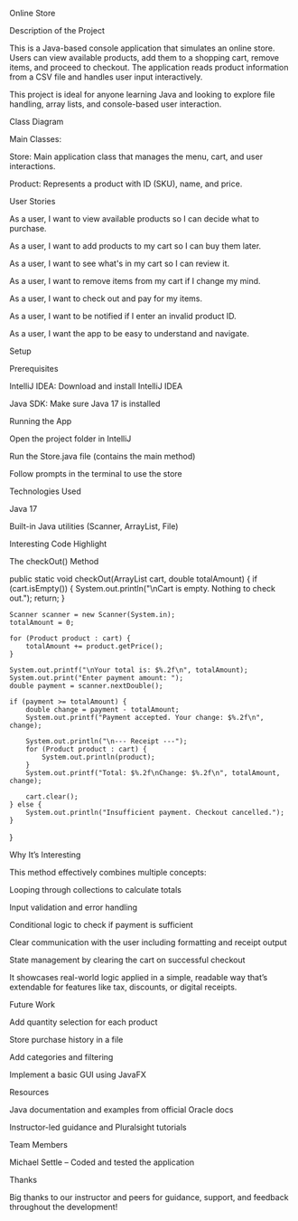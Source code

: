 Online Store

Description of the Project

This is a Java-based console application that simulates an online store. Users can view available products, add them to a shopping cart, remove items, and proceed to checkout. The application reads product information from a CSV file and handles user input interactively.

This project is ideal for anyone learning Java and looking to explore file handling, array lists, and console-based user interaction.

Class Diagram

Main Classes:

Store: Main application class that manages the menu, cart, and user interactions.

Product: Represents a product with ID (SKU), name, and price.

User Stories

As a user, I want to view available products so I can decide what to purchase.

As a user, I want to add products to my cart so I can buy them later.

As a user, I want to see what's in my cart so I can review it.

As a user, I want to remove items from my cart if I change my mind.

As a user, I want to check out and pay for my items.

As a user, I want to be notified if I enter an invalid product ID.

As a user, I want the app to be easy to understand and navigate.

Setup

Prerequisites

IntelliJ IDEA: Download and install IntelliJ IDEA

Java SDK: Make sure Java 17 is installed

Running the App

Open the project folder in IntelliJ

Run the Store.java file (contains the main method)

Follow prompts in the terminal to use the store

Technologies Used

Java 17

Built-in Java utilities (Scanner, ArrayList, File)

Interesting Code Highlight

The checkOut() Method

public static void checkOut(ArrayList<Product> cart, double totalAmount) {
    if (cart.isEmpty()) {
        System.out.println("\nCart is empty. Nothing to check out.");
        return;
    }

    Scanner scanner = new Scanner(System.in);
    totalAmount = 0;

    for (Product product : cart) {
        totalAmount += product.getPrice();
    }

    System.out.printf("\nYour total is: $%.2f\n", totalAmount);
    System.out.print("Enter payment amount: ");
    double payment = scanner.nextDouble();

    if (payment >= totalAmount) {
        double change = payment - totalAmount;
        System.out.printf("Payment accepted. Your change: $%.2f\n", change);

        System.out.println("\n--- Receipt ---");
        for (Product product : cart) {
            System.out.println(product);
        }
        System.out.printf("Total: $%.2f\nChange: $%.2f\n", totalAmount, change);

        cart.clear();
    } else {
        System.out.println("Insufficient payment. Checkout cancelled.");
    }
}

Why It’s Interesting

This method effectively combines multiple concepts:

Looping through collections to calculate totals

Input validation and error handling

Conditional logic to check if payment is sufficient

Clear communication with the user including formatting and receipt output

State management by clearing the cart on successful checkout

It showcases real-world logic applied in a simple, readable way that’s extendable for features like tax, discounts, or digital receipts.

Future Work

Add quantity selection for each product

Store purchase history in a file

Add categories and filtering

Implement a basic GUI using JavaFX

Resources

Java documentation and examples from official Oracle docs

Instructor-led guidance and Pluralsight tutorials

Team Members

Michael Settle – Coded and tested the application

Thanks

Big thanks to our instructor and peers for guidance, support, and feedback throughout the development!
